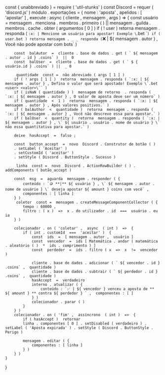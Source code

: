 const  { unabbreviado }  =  require ( 'util-stunks' )
const  Discord  =  requer ( 'discord.js' )
módulo . exportações  =  {
    nome : 'aposta' ,
    apelidos : [ 'apostar' ] ,
    execute : async ( cliente ,  mensagem ,  args )  =>  {
        const  usuário  =  mensagem . menciona . membros . primeiro ( )  ||  mensagem . guilda . membros . cache . obter ( argumentos [ 0 ] )
        if ( ! user )  retorna  mensagem . responda ( `:x: | Mencione um usuário para apostar! Exemplo \`.bet <user> <valor>\`` )
        if ( user.bot ) retorna mensagem . _ _ responda ( `:x: | ${ mensagem . autor } , Você não pode apostar com bots` )  

        const  balAutor  =  cliente . base de dados . get ( ` ${ mensagem . autor . id } .coins` )  ||  0
        const  balUser  =  cliente . base de dados . get ( ` $ { usuário.id } .coins` ) ||  _ 0 

         quantidade  const =  não abreviado ( args [ 1 ] )
        if ( ! args [ 1 ] )  retorna  mensagem . responda ( `:x: | ${ mensagem . autor } , Defina o valor que será apostado! Exemplo \`.bet <user> <valor>\`` )
        if ( isNaN ( quantidade ) )  mensagem de retorno  . responda ( `:x: | ${ mensagem . autor } , O valor de aposta deve ser um número` )
        if ( quantidade  <  1 )  retorna  mensagem . responda ( `:x: | ${ mensagem . autor } , Após valores positivos.` )
        if ( balAuthor  <  quantidade )  retorna  mensagem . responda ( `:x: | ${ mensagem . autor } , Você não descreve essa para apostar.` )
        if ( balUser  <  quantity )  retorna  mensagem . responda ( `:x: | ${ mensagem . autor } , \` ${ usuário . usuário . nome de usuário } \` não essa quantitativa para apostar.` )

        deixe  hasAccept  =  falso ;

        const  button_accept  =  novo  Discord . Construtor de botão ( )
        . setLabel ( 'Aceitar' )
        . setCustomId ( 'aceitar' )
        . setStyle ( Discord . ButtonStyle . Sucesso )

         linha  const =  novo  Discord . ActionRowBuilder ( ) . addComponents ( botão_accept )

        const  msg  =  aguarda  mensagem . responder ( {
            conteúdo : `🪙 **|** ${ usuário } , \` ${ mensagem . autor . nome de usuário } \` deseja apostar ${ amount } coins com você` ,
            componentes : [ linha ]
        } )
         coletor  const =  mensagem . createMessageComponentCollector ( {
            tempo : 60000 ,
            filtro : ( x )  =>  x . do utilizador . id  ===  usuário . eu ia
        } )

        colecionador . on ( 'coletar' ,  async  ( int )  =>  {
            if ( int . customId  ===  'aceitar' )  {
                const  ids  =  [ mensagem . autor ,  usuário ]
                const  vencedor  =  ids [ Matemática . andar ( matemática . aleatório ( )  *  ids . comprimento ) ]
                const  perdedor  =  ids . filtro ( x  =>  x  !=  vencedor )

                cliente . base de dados . adicionar ( ` ${ vencedor . id } .coins` ,  quantidade )
                cliente . base de dados . subtrair ( ` ${ perdedor . id } .coins` ,  quantidade )
                hasAccept  =  verdadeiro
                interno . atualizar ( {
                    conteúdo : `✅ | ${ vencedor } venceu a aposta de ** ${ amount } ** contra ${ perdedor } ` ,  componentes : [ ]
                } )
                colecionador . parar ( )
            }
        } )
        colecionador . on ( 'fim' ,  assíncrono  ( int )  =>  {
            if ( hasAccept )  retornar
            linha . componentes [ 0 ] . setDisabled ( verdadeiro ) . setLabel ( 'Aposta expirada' ) . setStyle ( Discord . ButtonStyle . Perigo )

            mensagem . editar ( {
                componentes : [ linha ]
            } )
        } )
    } 
}

